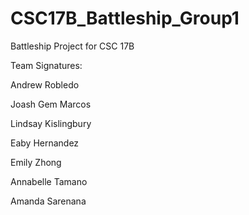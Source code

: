 # CSC17B_Battleship_Group1
Battleship Project for CSC 17B

Team Signatures:

Andrew Robledo

Joash Gem Marcos

Lindsay Kislingbury

Eaby Hernandez

Emily Zhong

Annabelle Tamano

Amanda Sarenana
